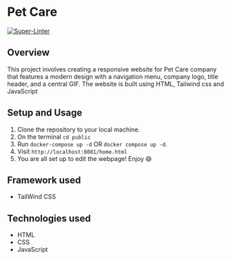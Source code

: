 # Pet Care

[![Super-Linter](https://github.com/<OWNER>/<REPOSITORY>/actions/workflows/<WORKFLOW_FILE_NAME>/badge.svg)](https://github.com/marketplace/actions/super-linter)

## Overview

This project involves creating a responsive website for Pet Care company that features a modern design with a navigation menu, company logo, title header, and a central GIF. The website is built using HTML, Tailwind css and JavaScript

## Setup and Usage

1. Clone the repository to your local machine.
2. On the terminal `cd public`
3. Run `docker-compose up -d` OR `docker compose up -d`.
4. Visit `http://localhost:8081/home.html`
5. You are all set up to edit the webpage! Enjoy 😄

## Framework used

- TailWind CSS

## Technologies used

- HTML
- CSS
- JavaScript
